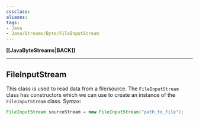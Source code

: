 ```yaml
---
cssclass:
aliases:
tags:
- Java
- Java/Streams/Byte/FileInputStream
---
```

**[[JavaByteStreams|BACK]]**

---
## FileInputStream
This class is used to read data from a file/source. The `FileInputStream` class has constructors which we can use to create an instance of the `FileInputStream` class. Syntax:
```java
FileInputStream sourceStream = new FileInputStream("path_to_file");
```
